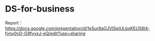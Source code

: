 # DS-for-business
Report： https://docs.google.com/presentation/d/1eSur8aOJVISpIULbsKEU58l4-fynv0yD-G9fvyxJ-eQ/edit?usp=sharing
